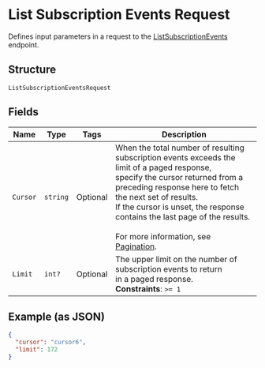 
# List Subscription Events Request

Defines input parameters in a request to the
[ListSubscriptionEvents](../../doc/api/subscriptions.md#list-subscription-events)
endpoint.

## Structure

`ListSubscriptionEventsRequest`

## Fields

| Name | Type | Tags | Description |
|  --- | --- | --- | --- |
| `Cursor` | `string` | Optional | When the total number of resulting subscription events exceeds the limit of a paged response,<br>specify the cursor returned from a preceding response here to fetch the next set of results.<br>If the cursor is unset, the response contains the last page of the results.<br><br>For more information, see [Pagination](https://developer.squareup.com/docs/build-basics/common-api-patterns/pagination). |
| `Limit` | `int?` | Optional | The upper limit on the number of subscription events to return<br>in a paged response.<br>**Constraints**: `>= 1` |

## Example (as JSON)

```json
{
  "cursor": "cursor6",
  "limit": 172
}
```

